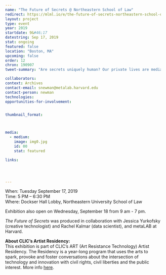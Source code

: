 ```yaml
---
name: "The Future of Secrets @ Northeastern School of Law"
redirect: https://mlml.io/e/the-future-of-secrets-northeastern-school-of-law
layout: project
type: event
year: 2019
startdate: 9&#46;17
datestring: Sep 17, 2019
stat: ongoing
featured: false
location: "Boston, MA"
upcoming: false
order: 12
chron: 190907
tweet-summary: "Are secrets uniquely human? Our private lives are mediated and recorded by digital devices. Where are our secrets now? How will intelligent systems of the future process the data we leave behind? What kind of relationships do we have with these systems, and why do we trust them with our most private information?"

collaborators:
context: Archives
contact-email: snewman@metalab.harvard.edu
contact-person: newman
technologies: 
opportunities-for-involvement:


thumbnail_format:



media:
  - medium:
    image: img0.jpg
    id: 00
    stat: featured

links:




---
```

When: Tuesday September 17, 2019<br />
Time: 5 PM – 6:30 PM<br />
Where: Dockser Hall Lobby, Northeastern University School of Law

Exhibition also open on Wednesday, September 18 from 9 am - 7 pm.

*The Future of Secrets* was produced in collaboration with Jessica Yurkofsky (creative technologist) and Rachel Kalmar (data scientist), and metaLAB at Harvard.

**About CLIC’s Artist Residency:**<br />
This exhibition is part of CLIC’s ART (Art Resistance Technology) Artist Residency. The Residency is a year-long program that uses the arts to spark, provoke and foster conversations about the intersection of technology and innovation with civil rights, civil liberties and the public interest. More info [here](https://www.northeastern.edu/clic/event/future-of-secrets/).
